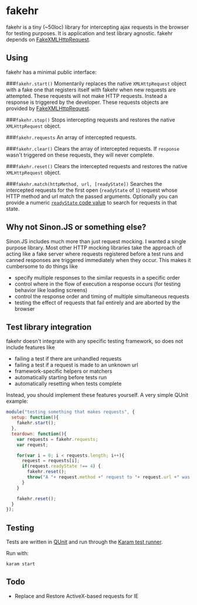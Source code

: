 # fakehr

fakehr is a tiny (~50loc) library for intercepting ajax requests in the browser for testing purposes.
It is application and test library agnostic. fakehr depends on [FakeXMLHttpRequest](https://github.com/trek/FakeXMLHttpRequest).

## Using
fakehr has a minimal public interface:

###`fakehr.start()`
Momentarily replaces the native `XMLHttpRequest` object with a fake one that registers itself with fakehr when new requests are attempted. These requests will not make HTTP requests. Instead a response is triggered by the developer. These requests objects are provided by [FakeXMLHttpRequest](https://github.com/trek/FakeXMLHttpRequest).

###`fakehr.stop()`
Stops intercepting requests and restores the native `XMLHttpRequest` object.

###`fakehr.requests`
An array of intercepted requests.

###`fakehr.clear()`
Clears the array of intercepted requests. If `response` wasn't triggered on these requests, they will never complete.

###`fakehr.reset()`
Clears the intercepted requests and restores the native `XMLHttpRequest` object.

###`fakehr.match(httpMethod, url, [readyState])`
Searches the intercepted requests for the first open (`readyState` of `1`) request whose
HTTP method and url match the passed arguments. Optionally you can provide a
numeric [`readyState` code value](http://www.w3.org/TR/XMLHttpRequest/#states) to search for
requests in that state.

## Why not Sinon.JS or something else?
Sinon.JS includes much more than just request mocking. I wanted a single purpose library. Most other
HTTP mocking libraries take the approach of acting like a fake server where requests registered before a test runs and canned responses are triggered immediately when they occur. This makes it cumbersome to do things like

  * specify multiple responses to the similar requests in a specific order
  * control where in the flow of execution a response occurs (for testing behavior like loading screens)
  * control the response order and timing of multiple simultaneous requests
  * testing the effect of requests that fail entirely and are aborted by the browser

## Test library integration
fakehr doesn't integrate with any specific testing framework, so does not include features like
  
  * failing a test if there are unhandled requests
  * failing a test if a request is made to an unknown url
  * framework-specific helpers or matchers
  * automatically starting before tests run
  * automatically resetting when tests complete

Instead, you should implement these features yourself. A very simple QUnit example:

```javascript
module("testing something that makes requests", {
  setup: function(){
    fakehr.start();
  },
  teardown: function(){
    var requests = fakehr.requests;
    var request;

    for(var i = 0; i < requests.length; i++){
      request = requests[i];
      if(request.readyState !== 4) {
        fakehr.reset();
        throw("A "+ request.method +" request to "+ request.url +" was left unhandled!");
      }
    }

    fakehr.reset();
  }
});
```

## Testing
Tests are written in [QUnit](http://qunitjs.com/) and run through the [Karam test runner](http://karma-runner.github.io/0.10/index.html). 

Run with:

```
karam start
```

## Todo

  * Replace and Restore ActiveX-based requests for IE